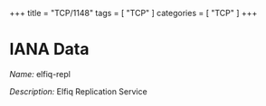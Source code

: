 +++
title = "TCP/1148"
tags = [ "TCP" ]
categories = [ "TCP" ]
+++

# IANA Data

_Name:_ elfiq-repl

_Description:_ Elfiq Replication Service

